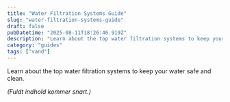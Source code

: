 ```yaml
---
title: "Water Filtration Systems Guide"
slug: "water-filtration-systems-guide"
draft: false
pubDatetime: "2025-08-11T18:26:46.919Z"
description: "Learn about the top water filtration systems to keep your water safe and clean."
category: "guides"
tags: ["vand"]
---
```


Learn about the top water filtration systems to keep your water safe and clean.

*(Fuldt indhold kommer snart.)*

